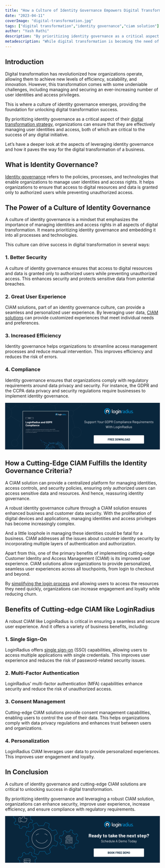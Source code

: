 ```yaml
---
title: "How a Culture of Identity Governance Empowers Digital Transformation?"
date: "2023-04-11"
coverImage: "digital-transformation.jpg"
tags: ["digital transformation","identity governance","ciam solution"]
author: "Yash Rathi"
description: "By prioritizing identity governance as a critical aspect of their digital transformation strategy, organizations can ensure that they are effectively managing user identities and access, both of which are critical to the success of any digital initiative. Here’s a deeper look at the aspects of leveraging identity governance."
metadescription: "While digital transformation is becoming the need of the hour for every business, the critical role of identity governance can’t be overstated. Read more:"
---
```


## Introduction 

Digital transformation has revolutionized how organizations operate, allowing them to achieve new levels of efficiency, scalability, and innovation. However, this transformation comes with some undeniable challenges, including managing and securing an ever-increasing number of user identities and access privileges. 

This is where a culture of identity governance emerges, providing the foundation for unlocking digital transformation success. 

By prioritizing identity governance as a critical aspect of their [digital transformation strategy](https://www.loginradius.com/blog/identity/enterprise-needs-digital-business-transformation-strategy/), organizations can ensure that they are effectively managing user identities and access, both of which are critical to the success of any digital initiative.

Let’s have a deeper look at the aspects of leveraging identity governance and how it paves the way for the digital transformation of a business. 

## What is Identity Governance?

[Identity governance](https://www.loginradius.com/blog/identity/identity-governance/) refers to the policies, processes, and technologies that enable organizations to manage user identities and access rights. It  helps organizations to ensure that access to digital resources and data is granted only to authorized users while preventing unauthorized access.

## The Power of a Culture of Identity Governance

A culture of identity governance is a mindset that emphasizes the importance of managing identities and access rights in all aspects of digital transformation. It means prioritizing identity governance and embedding it into all processes and technologies. 

This culture can drive success in digital transformation in several ways:

### 1. Better Security

A culture of identity governance ensures that access to digital resources and data is granted only to authorized users while preventing unauthorized access. This enhances security and protects sensitive data from potential breaches.

### 2. Great User Experience

CIAM solutions, part of an identity governance culture, can provide a seamless and personalized user experience. By leveraging user data, [CIAM solutions](https://www.loginradius.com/blog/identity/customer-identity-and-access-management/) can provide customized experiences that meet individual needs and preferences.

### 3. Increased Efficiency

Identity governance helps organizations to streamline access management processes and reduce manual intervention. This improves efficiency and reduces the risk of errors.

### 4. Compliance

Identity governance ensures that organizations comply with regulatory requirements around data privacy and security. For instance, the GDPR and the CCPA data privacy and security regulations require businesses to implement identity governance. 

[![LR-GDPR-EB](LR-GDPR-EB.png)](https://www.loginradius.com/resource/loginradius-and-gdpr-compliance/)

## How a Cutting-Edge CIAM Fulfills the Identity Governance Criteria?

A CIAM solution can provide a centralized platform for managing identities, access controls, and security policies, ensuring only authorized users can access sensitive data and resources. And hence, reassuring identity governance. 

A robust identity governance culture through a CIAM solution ensures enhanced business and customer data security. With the proliferation of digital devices and applications, managing identities and access privileges has become increasingly complex. 

And a little loophole in managing these identities could be fatal for a business. CIAM addresses all the issues about customer identity security by incorporating multiple layers of authentication and authorization. 

Apart from this, one of the primary benefits of implementing cutting-edge Customer Identity and Access Management (CIAM) is its improved user experience. CIAM solutions allow organizations to provide personalized, seamless user experiences across all touchpoints, from login to checkout and beyond. 

By [simplifying the login process](https://www.loginradius.com/authentication/) and allowing users to access the resources they need quickly, organizations can increase engagement and loyalty while reducing churn.

## Benefits of Cutting-edge CIAM like LoginRadius 

A robust CIAM like LoginRadius is critical in ensuring a seamless and secure user experience. And it offers a variety of business benefits, including: 

### 1. Single Sign-On

LoginRadius offers [single sign-on](https://www.loginradius.com/single-sign-on/) (SSO) capabilities, allowing users to access multiple applications with single credentials. This improves user experience and reduces the risk of password-related security issues.

### 2. Multi-Factor Authentication

LoginRadius’ multi-factor authentication (MFA) capabilities enhance security and reduce the risk of unauthorized access.

### 3. Consent Management

Cutting-edge CIAM solutions provide consent management capabilities, enabling users to control the use of their data. This helps organizations comply with data privacy regulations and enhances trust between users and organizations.

### 4. Personalization

LoginRadius CIAM leverages user data to provide personalized experiences. This improves user engagement and loyalty.

## In Conclusion 

A culture of identity governance and cutting-edge CIAM solutions are critical to unlocking success in digital transformation. 

By prioritizing identity governance and leveraging a robust CIAM solution, organizations can enhance security, improve user experience, increase efficiency, and ensure compliance with regulatory requirements. 

[![book-a-free-demo-loginradius](../../assets/book-a-demo-loginradius.png)](https://www.loginradius.com/book-a-demo/)
